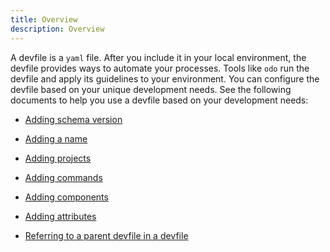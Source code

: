```yaml
---
title: Overview
description: Overview
---
```


A devfile is a `yaml` file. After you include it in your local
environment, the devfile provides ways to automate your processes. Tools
like `odo` run the devfile and apply its guidelines to your environment.
You can configure the devfile based on your unique development needs.
See the following documents to help you use a devfile based on your
development needs:

- [Adding schema version](./versions)

- [Adding a name](./metadata)

- [Adding projects](./adding-projects)

- [Adding commands](./adding-commands)

- [Adding components](./adding-components)

- [Adding attributes](./adding-attributes)

- [Referring to a parent devfile in a devfile](./referring-to-a-parent-devfile)
